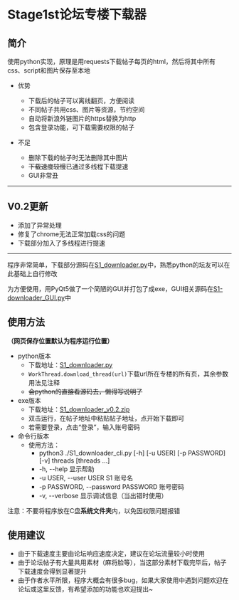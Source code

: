 # Stage1st论坛专楼下载器

## 简介

使用python实现，原理是用requests下载帖子每页的html，然后将其中所有css、script和图片保存至本地

- 优势
   * 下载后的帖子可以离线翻页，方便阅读
   * 不同帖子共用css、图片等资源，节约空间
   * 自动将新浪外链图片的https替换为http
   * 包含登录功能，可下载需要权限的帖子
   
- 不足
   * 删除下载的帖子时无法删除其中图片
   * ~~下载速度较慢~~已通过多线程下载提速
   * GUI非常丑
   
---
## V0.2更新
   * 添加了异常处理
   * 修复了chrome无法正常加载css的问题
   * 下载部分加入了多线程进行提速
---

程序非常简单，下载部分源码在[S1_downloader.py](https://github.com/shuangluoxss/Stage1st-downloader/blob/master/S1_downloader.py)中，熟悉python的坛友可以在此基础上自行修改

为方便使用，用PyQt5做了一个简陋的GUI并打包了成exe，GUI相关源码在[S1-downloader_GUI.py](https://github.com/shuangluoxss/Stage1st_downloader/blob/master/S1-downloader_gui.py)中

## 使用方法
**（网页保存位置默认为程序运行位置）**
- python版本
   * 下载地址：[S1_downloader.py](https://github.com/shuangluoxss/Stage1st-downloader/blob/master/S1_downloader.py)
   * `WorkThread.download_thread(url)`下载url所在专楼的所有页，其余参数用法见注释
   * ~~会python的直接看源码去，懒得写说明了~~
- exe版本
   * 下载地址：[S1_downloader_v0.2.zip](https://github.com/shuangluoxss/Stage1st-downloader/releases/download/v0.2/S1_downloader_V0.2.zip)
   * 双击运行，在帖子地址中粘贴帖子地址，点开始下载即可
   * 若需要登录，点击“登录”，输入账号密码
- 命令行版本
   - 使用方法：
      - python3 ./S1_downloader_cli.py [-h] [-u USER] [-p PASSWORD] [-v] threads [threads ...]
      - -h, --help 显示帮助
      - -u USER, --user USER S1 账号名
      - -p PASSWORD, --password PASSWORD 账号密码
      - -v, --verbose 显示调试信息（当出错时使用）

注意：不要将程序放在C盘**系统文件夹**内，以免因权限问题报错

## 使用建议
- 由于下载速度主要由论坛响应速度决定，建议在论坛流量较小时使用
- 由于论坛帖子有大量共用素材（麻将脸等），当这部分素材下载完毕后，帖子下载速度会得到显著提升
- 由于作者水平所限，程序大概会有很多bug，如果大家使用中遇到问题欢迎在论坛或这里反馈，有希望添加的功能也欢迎提出~
